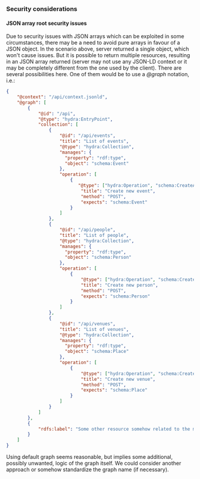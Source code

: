### Security considerations

#### JSON array root security issues
Due to security issues with JSON arrays which can be exploited in some circumstances,
there may be a need to avoid pure arrays in favour of a JSON object.
In the scenario above, server returned a single object, which won't cause issues.
But it is possible to return multiple resources, resulting in an JSON array returned
(server may not use any JSON-LD context or it may be completely different from the one used by the client).
There are several possibilities here. One of them would be to use a *@graph* notation, i.e.:

```json
{
    "@context": "/api/context.jsonld",
    "@graph": [
        {
            "@id": "/api",
            "@type": "hydra:EntryPoint",
            "collection": [
                {
                    "@id": "/api/events",
                    "title": "List of events",
                    "@type": "hydra:Collection",
                    "manages": {
                      "property": "rdf:type",
                      "object": "schema:Event"
                    },
                    "operation": [
                        {
                           "@type": ["hydra:Operation", "schema:CreateAction"],
                            "title": "Create new event",
                            "method": "POST",
                            "expects": "schema:Event"
                        }
                    ]
                },
                {
                    "@id": "/api/people",
                    "title": "List of people",
                    "@type": "hydra:Collection",
                    "manages": {
                      "property": "rdf:type",
                      "object": "schema:Person"
                    },
                    "operation": [
                        {
                            "@type": ["hydra:Operation", "schema:CreateAction"],
                            "title": "Create new person",
                            "method": "POST",
                            "expects": "schema:Person"
                        }
                    ]
                },
                {
                    "@id": "/api/venues",
                    "title": "List of venues",
                    "@type": "hydra:Collection",
                    "manages": {
                      "property": "rdf:type",
                      "object": "schema:Place"
                    },
                    "operation": [
                        {
                            "@type": ["hydra:Operation", "schema:CreateAction"],
                            "title": "Create new venue",
                            "method": "POST",
                            "expects": "schema:Place"
                        }
                    ]
                }
            ]
        },
        {
            "rdfs:label": "Some other resource somehow related to the main one."
        }
    ]
}
```

Using default graph seems reasonable, but implies some additional, possibly unwanted,
logic of the graph itself.
We could consider another approach or somehow standardize the graph name (if necessary).
